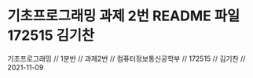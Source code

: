 # 기초프로그래밍 과제 2번 README 파일 172515 김기찬
기초프로그래밍 // 1분반 // 과제2번 // 컴퓨터정보통신공학부 // 172515 // 김기찬 // 2021-11-09
